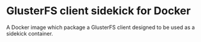 # GlusterFS client sidekick for Docker
A Docker image which package a GlusterFS client designed to be used as a sidekick container.
